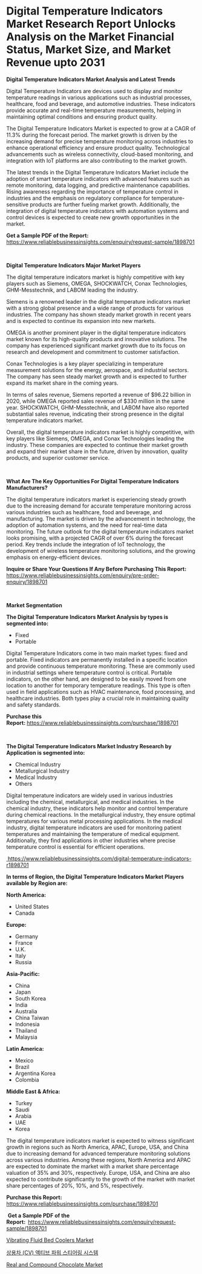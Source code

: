 <p><h1>Digital Temperature Indicators Market Research Report Unlocks Analysis on the Market Financial Status, Market Size, and Market Revenue upto 2031</h1></p><p><strong>Digital Temperature Indicators Market Analysis and Latest Trends</strong></p>
<p><p>Digital Temperature Indicators are devices used to display and monitor temperature readings in various applications such as industrial processes, healthcare, food and beverage, and automotive industries. These indicators provide accurate and real-time temperature measurements, helping in maintaining optimal conditions and ensuring product quality.</p><p>The Digital Temperature Indicators Market is expected to grow at a CAGR of 11.3% during the forecast period. The market growth is driven by the increasing demand for precise temperature monitoring across industries to enhance operational efficiency and ensure product quality. Technological advancements such as wireless connectivity, cloud-based monitoring, and integration with IoT platforms are also contributing to the market growth.</p><p>The latest trends in the Digital Temperature Indicators Market include the adoption of smart temperature indicators with advanced features such as remote monitoring, data logging, and predictive maintenance capabilities. Rising awareness regarding the importance of temperature control in industries and the emphasis on regulatory compliance for temperature-sensitive products are further fueling market growth. Additionally, the integration of digital temperature indicators with automation systems and control devices is expected to create new growth opportunities in the market.</p></p>
<p><strong>Get a Sample PDF of the Report:&nbsp;</strong> <a href="https://www.reliablebusinessinsights.com/enquiry/request-sample/1898701">https://www.reliablebusinessinsights.com/enquiry/request-sample/1898701</a></p>
<p>&nbsp;</p>
<p><strong>Digital Temperature Indicators Major Market Players</strong></p>
<p><p>The digital temperature indicators market is highly competitive with key players such as Siemens, OMEGA, SHOCKWATCH, Conax Technologies, GHM-Messtechnik, and LABOM leading the industry. </p><p>Siemens is a renowned leader in the digital temperature indicators market with a strong global presence and a wide range of products for various industries. The company has shown steady market growth in recent years and is expected to continue its expansion into new markets.</p><p>OMEGA is another prominent player in the digital temperature indicators market known for its high-quality products and innovative solutions. The company has experienced significant market growth due to its focus on research and development and commitment to customer satisfaction.</p><p>Conax Technologies is a key player specializing in temperature measurement solutions for the energy, aerospace, and industrial sectors. The company has seen steady market growth and is expected to further expand its market share in the coming years.</p><p>In terms of sales revenue, Siemens reported a revenue of $96.22 billion in 2020, while OMEGA reported sales revenue of $330 million in the same year. SHOCKWATCH, GHM-Messtechnik, and LABOM have also reported substantial sales revenue, indicating their strong presence in the digital temperature indicators market.</p><p>Overall, the digital temperature indicators market is highly competitive, with key players like Siemens, OMEGA, and Conax Technologies leading the industry. These companies are expected to continue their market growth and expand their market share in the future, driven by innovation, quality products, and superior customer service.</p></p>
<p>&nbsp;</p>
<p><strong>What Are The Key Opportunities For Digital Temperature Indicators Manufacturers?</strong></p>
<p><p>The digital temperature indicators market is experiencing steady growth due to the increasing demand for accurate temperature monitoring across various industries such as healthcare, food and beverage, and manufacturing. The market is driven by the advancement in technology, the adoption of automation systems, and the need for real-time data monitoring. The future outlook for the digital temperature indicators market looks promising, with a projected CAGR of over 6% during the forecast period. Key trends include the integration of IoT technology, the development of wireless temperature monitoring solutions, and the growing emphasis on energy-efficient devices.</p></p>
<p><strong>Inquire or Share Your Questions If Any Before Purchasing This Report:</strong> <a href="https://www.reliablebusinessinsights.com/enquiry/pre-order-enquiry/1898701">https://www.reliablebusinessinsights.com/enquiry/pre-order-enquiry/1898701</a></p>
<p>&nbsp;</p>
<p><strong>Market Segmentation</strong></p>
<p><strong>The Digital Temperature Indicators Market Analysis by types is segmented into:</strong></p>
<p><ul><li>Fixed</li><li>Portable</li></ul></p>
<p><p>Digital Temperature Indicators come in two main market types: fixed and portable. Fixed indicators are permanently installed in a specific location and provide continuous temperature monitoring. These are commonly used in industrial settings where temperature control is critical. Portable indicators, on the other hand, are designed to be easily moved from one location to another for temporary temperature readings. This type is often used in field applications such as HVAC maintenance, food processing, and healthcare industries. Both types play a crucial role in maintaining quality and safety standards.</p></p>
<p><strong>Purchase this Report:&nbsp;</strong><a href="https://www.reliablebusinessinsights.com/purchase/1898701">https://www.reliablebusinessinsights.com/purchase/1898701</a></p>
<p>&nbsp;</p>
<p><strong>The Digital Temperature Indicators Market Industry Research by Application is segmented into:</strong></p>
<p><ul><li>Chemical Industry</li><li>Metallurgical Industry</li><li>Medical Industry</li><li>Others</li></ul></p>
<p><p>Digital temperature indicators are widely used in various industries including the chemical, metallurgical, and medical industries. In the chemical industry, these indicators help monitor and control temperature during chemical reactions. In the metallurgical industry, they ensure optimal temperatures for various metal processing applications. In the medical industry, digital temperature indicators are used for monitoring patient temperatures and maintaining the temperature of medical equipment. Additionally, they find applications in other industries where precise temperature control is essential for efficient operations.</p></p>
<p><a href="https://www.reliablebusinessinsights.com/digital-temperature-indicators-r1898701">&nbsp;https://www.reliablebusinessinsights.com/digital-temperature-indicators-r1898701</a></p>
<p><strong>In terms of Region, the Digital Temperature Indicators Market Players available by Region are:</strong></p>
<p>
    <p> <strong> North America: </strong>
        <ul>
            <li>United States</li>
            <li>Canada</li>
        </ul>
        </p> 
    <p> <strong> Europe: </strong>
        <ul>
            <li>Germany</li>
            <li>France</li>
            <li>U.K.</li>
            <li>Italy</li>
            <li>Russia</li>
        </ul>
        </p> 
    <p> <strong> Asia-Pacific: </strong>
        <ul>
            <li>China</li>
            <li>Japan</li>
            <li>South Korea</li>
            <li>India</li>
            <li>Australia</li>
            <li>China Taiwan</li>
            <li>Indonesia</li>
            <li>Thailand</li>
            <li>Malaysia</li>
        </ul>
        </p> 
    <p> <strong> Latin America: </strong>
        <ul>
            <li>Mexico</li>
            <li>Brazil</li>
            <li>Argentina Korea</li>
            <li>Colombia</li>
        </ul>
        </p> 
    <p> <strong> Middle East & Africa: </strong>
        <ul>
            <li>Turkey</li>
            <li>Saudi</li>
            <li>Arabia</li>
            <li>UAE</li>
            <li>Korea</li>
        </ul>
    </p>
    </p>
<p><p>The digital temperature indicators market is expected to witness significant growth in regions such as North America, APAC, Europe, USA, and China due to increasing demand for advanced temperature monitoring solutions across various industries. Among these regions, North America and APAC are expected to dominate the market with a market share percentage valuation of 35% and 30%, respectively. Europe, USA, and China are also expected to contribute significantly to the growth of the market with market share percentages of 20%, 10%, and 5%, respectively.</p></p>
<p><strong>Purchase this Report: </strong><a href="https://www.reliablebusinessinsights.com/purchase/1898701">https://www.reliablebusinessinsights.com/purchase/1898701</a></p>
<p>&nbsp;<strong>Get a Sample PDF of the Report:&nbsp;&nbsp;</strong><a href="https://www.reliablebusinessinsights.com/enquiry/request-sample/1898701">https://www.reliablebusinessinsights.com/enquiry/request-sample/1898701</a></p>
<p><strong></strong></p>
<p><p><a href="https://view.publitas.com/reportprime-1/vibrating-fluid-bed-coolers-market-a-global-and-regional-analysis-focus-on-region-country-level-analysis-and-competitive-landscape-analysis-and-forecast-2024-2031/">Vibrating Fluid Bed Coolers Market</a></p><p><a href="https://github.com/jimahmed0511/Market-Research-Report-List-1/blob/main/6805372162808.md">상용차 (CV) 액티브 파워 스티어링 시스템</a></p><p><a href="https://github.com/seekum/Market-Research-Report-List-3/blob/main/real-and-compound-chocolate-market.md">Real and Compound Chocolate Market</a></p></p>